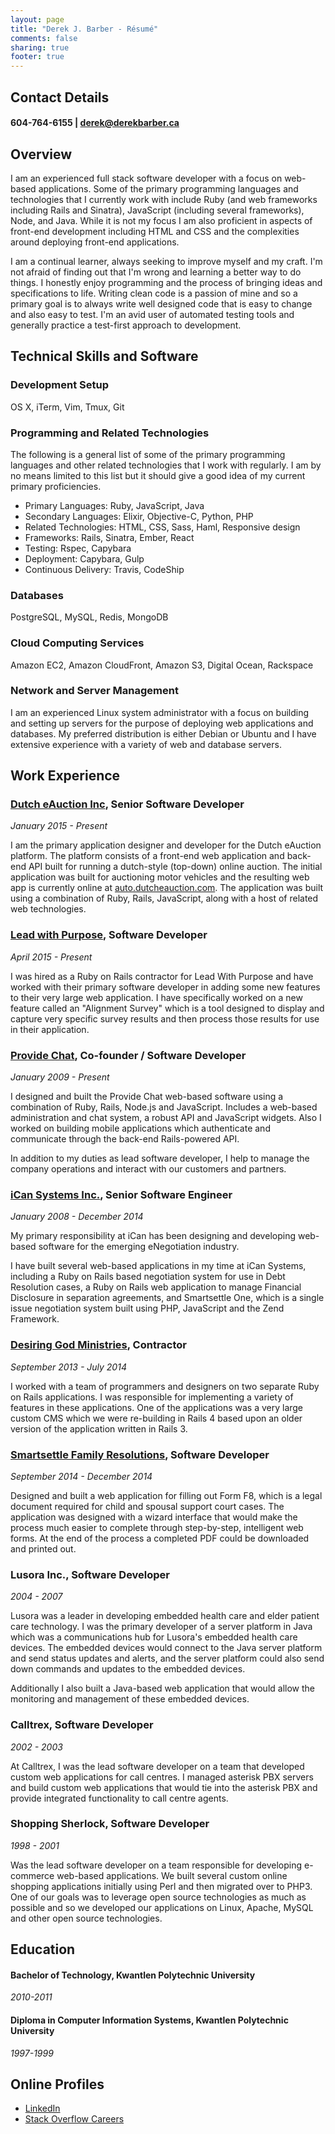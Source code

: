 ```yaml
---
layout: page
title: "Derek J. Barber - Résumé"
comments: false
sharing: true
footer: true
---
```


## Contact Details

#### 604-764-6155 | derek@derekbarber.ca

## Overview

I am an experienced full stack software developer with a focus on web-based applications. Some of the 
primary programming languages and technologies that I currently work with include Ruby (and web 
frameworks including Rails and Sinatra), JavaScript (including several frameworks), Node, and Java. 
While it is not my focus I am also proficient in aspects of front-end development including HTML and 
CSS and the complexities around deploying front-end applications.

I am a continual learner, always seeking to improve myself and my craft. I'm not afraid of finding 
out that I'm wrong and learning a better way to do things. I honestly enjoy programming and the process 
of bringing ideas and specifications to life. Writing clean code is a passion of mine and so a primary goal 
is to always write well designed code that is easy to change and also easy to test. I'm an avid user 
of automated testing tools and generally practice a test-first approach to development.

## Technical Skills and Software

### Development Setup

OS X, iTerm, Vim, Tmux, Git

### Programming and Related Technologies

The following is a general list of some of the primary programming languages and other related technologies 
that I work with regularly. I am by no means limited to this list but it should give a good idea of 
my current primary proficiencies.

 - Primary Languages: Ruby, JavaScript, Java
 - Secondary Languages: Elixir, Objective-C, Python, PHP
 - Related Technologies: HTML, CSS, Sass, Haml, Responsive design
 - Frameworks: Rails, Sinatra, Ember, React
 - Testing: Rspec, Capybara
 - Deployment: Capybara, Gulp
 - Continuous Delivery: Travis, CodeShip

### Databases

PostgreSQL, MySQL, Redis, MongoDB

### Cloud Computing Services

Amazon EC2, Amazon CloudFront, Amazon S3, Digital Ocean, Rackspace

### Network and Server Management

I am an experienced Linux system administrator with a focus on building and setting up servers for the purpose of 
deploying web applications and databases. My preferred distribution is either Debian or Ubuntu and I have extensive
experience with a variety of web and database servers.


## Work Experience

### <a href="http://www.dutcheauction.com" target="_blank">Dutch eAuction Inc</a>, Senior Software Developer
*January 2015 - Present*

I am the primary application designer and developer for the Dutch eAuction platform. The platform consists of a 
front-end web application and back-end API built for running a dutch-style (top-down) online auction. 
The initial application was built for auctioning motor vehicles and the resulting web app is currently online at 
<a href="https://auto.dutcheauction.com" target="_blank">auto.dutcheauction.com</a>. The application was 
built using a combination of Ruby, Rails, JavaScript, along with a host of related web technologies.

### <a href="https://leadwithpurpose.com" target="_blank">Lead with Purpose</a>, Software Developer
*April 2015 - Present*

I was hired as a Ruby on Rails contractor for Lead With Purpose and have worked with their primary
software developer in adding some new features to their very large web application. I have specifically
worked on a new feature called an "Alignment Survey" which is a tool designed to display and
capture very specific survey results and then process those results for use in their application.

### <a href="https://www.providechat.com" target="_blank">Provide Chat</a>, Co-founder / Software Developer
*January 2009 - Present*

I designed and built the Provide Chat web-based software using a combination of Ruby, Rails, Node.js and JavaScript. 
Includes a web-based administration and chat system, a robust API and JavaScript widgets. Also I worked on 
building mobile applications which authenticate and communicate through the back-end Rails-powered API.

In addition to my duties as lead software developer, I help to manage the company operations and interact 
with our customers and partners.

### <a href="http://www.smartsettle.com" target="_blank">iCan Systems Inc.</a>, Senior Software Engineer
*January 2008 - December 2014*

My primary responsibility at iCan has been designing and developing web-based software for the 
emerging eNegotiation industry.

I have built several web-based applications in my time at iCan Systems, including a Ruby on Rails based negotiation 
system for use in Debt Resolution cases, a Ruby on Rails web application to manage Financial Disclosure in 
separation agreements, and Smartsettle One, which is a single issue negotiation system built using PHP, JavaScript 
and the Zend Framework.

### <a href="http://www.desiringgod.org" target="_blank">Desiring God Ministries</a>, Contractor
*September 2013 - July 2014*

I worked with a team of programmers and designers on two separate Ruby on Rails applications. I was responsible 
for implementing a variety of features in these applications. One of the applications was a very large custom CMS 
which we were re-building in Rails 4 based upon an older version of the application written in Rails 3. 

### <a href="http://smartsettlefamily.com/" target="_blank">Smartsettle Family Resolutions</a>, Software Developer
*September 2014 - December 2014*

Designed and built a web application for filling out Form F8, which is a legal document required for child 
and spousal support court cases. The application was designed with a wizard interface that would make the process much 
easier to complete through step-by-step, intelligent web forms. At the end of the process a completed PDF could be 
downloaded and printed out.

### Lusora Inc., Software Developer
*2004 - 2007*

Lusora was a leader in developing embedded health care and elder patient care technology. I was the primary developer of 
a server platform in Java which was a communications hub for Lusora's embedded health care devices. 
The embedded devices would connect to the Java server platform and send status updates and alerts, and the server 
platform could also send down commands and updates to the embedded devices. 

Additionally I also built a Java-based web application that would allow the monitoring and management of these
embedded devices.

### Calltrex, Software Developer
*2002 - 2003*

At Calltrex, I was the lead software developer on a team that developed custom web applications for call centres. 
I managed asterisk PBX servers and build custom web applications that would tie into the asterisk PBX and 
provide integrated functionality to call centre agents.

### Shopping Sherlock, Software Developer
*1998 - 2001*

Was the lead software developer on a team responsible for developing e-commerce web-based applications. We 
built several custom online shopping applications initially using Perl and then migrated over to PHP3. One of our 
goals was to leverage open source technologies as much as possible and so we developed our applications on Linux, 
Apache, MySQL and other open source technologies.

## Education

#### Bachelor of Technology, Kwantlen Polytechnic University
*2010-2011*

#### Diploma in Computer Information Systems, Kwantlen Polytechnic University
*1997-1999*

## Online Profiles

 - [LinkedIn](https://ca.linkedin.com/in/barberderek)
 - [Stack Overflow Careers](https://careers.stackoverflow.com/derekbarber)


